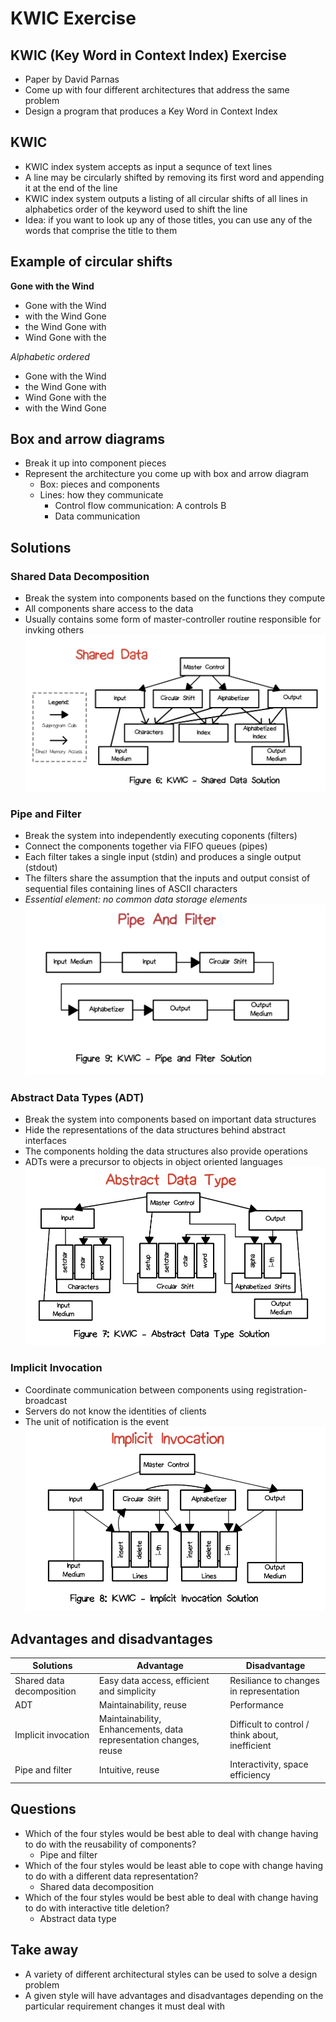 # KWIC Exercise

## KWIC (Key Word in Context Index) Exercise
- Paper by David Parnas
- Come up with four different architectures that address the same problem
- Design a program that produces a Key Word in Context Index

## KWIC
- KWIC index system accepts as input a sequnce of text lines
- A line may be circularly shifted by removing its first word and appending it at the end of the line
- KWIC index system outputs a listing of all circular shifts of all lines in alphabetics order of the keyword used to shift the line
- Idea: if you want to look up any of those titles, you can use any of the words that comprise the title to them

## Example of circular shifts
**Gone with the Wind**
- Gone with the Wind
- with the Wind Gone
- the Wind Gone with
- Wind Gone with the

*Alphabetic ordered*
- Gone with the Wind
- the Wind Gone with
- Wind Gone with the
- with the Wind Gone


## Box and arrow diagrams
- Break it up into component pieces
- Represent the architecture you come up with box and arrow diagram
	- Box: pieces and components
	- Lines: how they communicate
		- Control flow communication: A controls B
		- Data communication

## Solutions
### Shared Data Decomposition
- Break the system into components based on the functions they compute
- All components share access to the data
- Usually contains some form of master-controller routine responsible for invking others
![Shared_data_solution](imgs/Shared_data_solution.png)

### Pipe and Filter
- Break the system into independently executing coponents (filters)
- Connect the components together via FIFO queues (pipes)
- Each filter takes a single input (stdin) and produces a single output (stdout)
- The filters share the assumption that the inputs and output consist of sequential files containing lines of ASCII characters
- *Essential element: no common data storage elements*
![Pipe_and_filter](imgs/Pipe_and_filter.png)

### Abstract Data Types (ADT)
- Break the system into components based on important data structures
- Hide the representations of the data structures behind abstract interfaces
- The components holding the data structures also provide operations
- ADTs were a precursor to objects in object oriented languages
![Abstract_data_type](imgs/Abstract_data_type.png)

### Implicit Invocation
- Coordinate communication between components using registration-broadcast
- Servers do not know the identities of clients
- The unit of notification is the event
![Implicit_invocation](imgs/Implicit_invocation.png)

## Advantages and disadvantages
| Solutions | Advantage | Disadvantage |
| --- | --- | --- |
| Shared data decomposition | Easy data access, efficient and simplicity | Resiliance to changes in representation |
| ADT | Maintainability, reuse | Performance |
| Implicit invocation | Maintainability, Enhancements, data representation changes, reuse | Difficult to control / think about, inefficient |
| Pipe and filter | Intuitive, reuse | Interactivity, space efficiency |

## Questions
- Which of the four styles would be best able to deal with change having to do with the reusability of components?
	- Pipe and filter
- Which of the four styles would be least able to cope with change having to do with a different data representation?
	- Shared data decomposition
- Which of the four styles would be best able to deal with change having to do with interactive title deletion?
	- Abstract data type

## Take away
- A variety of different architectural styles can be used to solve a design problem
- A given style will have advantages and disadvantages depending on the particular requirement changes it must deal with

